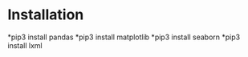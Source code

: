 # Installation

*pip3 install pandas
*pip3 install matplotlib
*pip3 install seaborn
*pip3 install lxml
